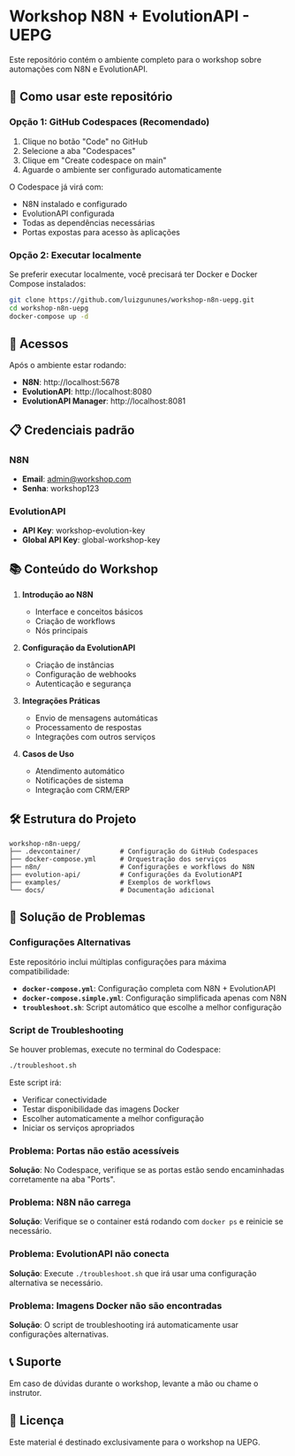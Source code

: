 # Workshop N8N + EvolutionAPI - UEPG

Este repositório contém o ambiente completo para o workshop sobre automações com N8N e EvolutionAPI.

## 🚀 Como usar este repositório

### Opção 1: GitHub Codespaces (Recomendado)

1. Clique no botão "Code" no GitHub
2. Selecione a aba "Codespaces"
3. Clique em "Create codespace on main"
4. Aguarde o ambiente ser configurado automaticamente

O Codespace já virá com:
- N8N instalado e configurado
- EvolutionAPI configurada
- Todas as dependências necessárias
- Portas expostas para acesso às aplicações

### Opção 2: Executar localmente

Se preferir executar localmente, você precisará ter Docker e Docker Compose instalados:

```bash
git clone https://github.com/luizgununes/workshop-n8n-uepg.git
cd workshop-n8n-uepg
docker-compose up -d
```

## 🔗 Acessos

Após o ambiente estar rodando:

- **N8N**: http://localhost:5678
- **EvolutionAPI**: http://localhost:8080
- **EvolutionAPI Manager**: http://localhost:8081

## 📋 Credenciais padrão

### N8N
- **Email**: admin@workshop.com
- **Senha**: workshop123

### EvolutionAPI
- **API Key**: workshop-evolution-key
- **Global API Key**: global-workshop-key

## 📚 Conteúdo do Workshop

1. **Introdução ao N8N**
   - Interface e conceitos básicos
   - Criação de workflows
   - Nós principais

2. **Configuração da EvolutionAPI**
   - Criação de instâncias
   - Configuração de webhooks
   - Autenticação e segurança

3. **Integrações Práticas**
   - Envio de mensagens automáticas
   - Processamento de respostas
   - Integrações com outros serviços

4. **Casos de Uso**
   - Atendimento automático
   - Notificações de sistema
   - Integração com CRM/ERP

## 🛠️ Estrutura do Projeto

```
workshop-n8n-uepg/
├── .devcontainer/          # Configuração do GitHub Codespaces
├── docker-compose.yml      # Orquestração dos serviços
├── n8n/                    # Configurações e workflows do N8N
├── evolution-api/          # Configurações da EvolutionAPI
├── examples/               # Exemplos de workflows
└── docs/                   # Documentação adicional
```

## 🔧 Solução de Problemas

### Configurações Alternativas

Este repositório inclui múltiplas configurações para máxima compatibilidade:

- **`docker-compose.yml`**: Configuração completa com N8N + EvolutionAPI
- **`docker-compose.simple.yml`**: Configuração simplificada apenas com N8N
- **`troubleshoot.sh`**: Script automático que escolhe a melhor configuração

### Script de Troubleshooting

Se houver problemas, execute no terminal do Codespace:

```bash
./troubleshoot.sh
```

Este script irá:
- Verificar conectividade
- Testar disponibilidade das imagens Docker
- Escolher automaticamente a melhor configuração
- Iniciar os serviços apropriados

### Problema: Portas não estão acessíveis
**Solução**: No Codespace, verifique se as portas estão sendo encaminhadas corretamente na aba "Ports".

### Problema: N8N não carrega
**Solução**: Verifique se o container está rodando com `docker ps` e reinicie se necessário.

### Problema: EvolutionAPI não conecta
**Solução**: Execute `./troubleshoot.sh` que irá usar uma configuração alternativa se necessário.

### Problema: Imagens Docker não são encontradas
**Solução**: O script de troubleshooting irá automaticamente usar configurações alternativas.

## 📞 Suporte

Em caso de dúvidas durante o workshop, levante a mão ou chame o instrutor.

## 📝 Licença

Este material é destinado exclusivamente para o workshop na UEPG.
